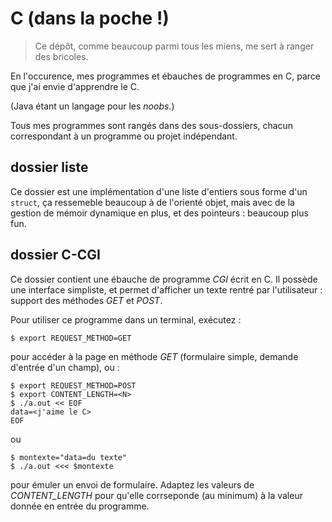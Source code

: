 # C (dans la poche !)

> Ce dépôt, comme beaucoup parmi tous les miens, me sert à ranger des bricoles.

En l'occurence, mes programmes et ébauches de programmes en C,
parce que j'ai envie d'apprendre le C.

(Java étant un langage pour les *noobs*.)

Tous mes programmes sont rangés dans des sous-dossiers, chacun correspondant à un programme ou
projet indépendant.


## dossier liste

Ce dossier est une implémentation d'une liste d'entiers sous forme d'un `struct`,
ça ressemeble beaucoup à de l'orienté objet, mais avec de la gestion de mémoir dynamique en plus,
et des pointeurs : beaucoup plus fun.

## dossier C-CGI

Ce dossier contient une ébauche de programme *CGI* écrit en C.
Il possède une interface simpliste, et permet d'afficher un texte rentré par l'utilisateur :
support des méthodes *GET* et *POST*.

Pour utiliser ce programme dans un terminal, exécutez :

    $ export REQUEST_METHOD=GET

pour accéder à la page en méthode *GET* (formulaire simple, demande d'entrée d'un champ), ou :

    $ export REQUEST_METHOD=POST
    $ export CONTENT_LENGTH=<N>
    $ ./a.out << EOF
    data=<j'aime le C>
    EOF

ou

    $ montexte="data=du texte"
    $ ./a.out <<< $montexte

pour émuler un envoi de formulaire. Adaptez les valeurs de *CONTENT_LENGTH* pour qu'elle corrseponde
(au minimum) à la valeur donnée en entrée du programme.


